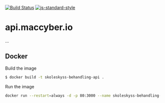 [![Build Status](https://travis-ci.org/telemark/skoleskyss-behandling-api.svg?branch=master)](https://travis-ci.org/telemark/skoleskyss-behandling-api)
[![js-standard-style](https://img.shields.io/badge/code%20style-standard-brightgreen.svg?style=flat)](https://github.com/feross/standard)
# api.maccyber.io
...

## Docker

Build the image

```sh
$ docker build -t skoleskyss-behandling-api .
```

Run the image

```sh
docker run --restart=always -d -p 80:3000 --name skoleskyss-behandling-api skoleskyss-behandling-api
```
